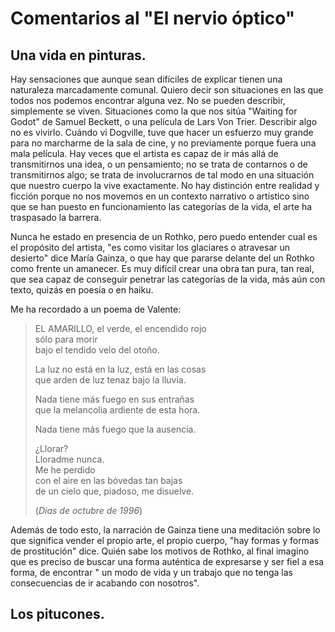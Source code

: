 # Comentarios al "El nervio óptico"

## Una vida en pinturas.

Hay sensaciones que aunque sean difíciles de explicar tienen una naturaleza marcadamente comunal. Quiero decir son situaciones en las que todos nos podemos encontrar alguna vez. No se pueden describir, simplemente se viven. Situaciones como la que nos sitúa "Waiting for Godot" de Samuel Beckett, o una película de Lars Von Trier. Describir algo no es vivirlo. Cuándo vi Dogville, tuve que hacer un esfuerzo muy grande para no marcharme de la sala de cine, y no previamente porque fuera una mala película. Hay veces que el artista es capaz de ir más allá de transmitirnos una idea, o un pensamiento; no se trata de contarnos o de transmitirnos algo; se trata de involucrarnos de tal modo en una situación que nuestro cuerpo la vive exactamente. No hay distinción entre realidad y ficción porque no nos movemos en un contexto narrativo o artístico sino que se han puesto en funcionamiento las categorías de la vida, el arte ha traspasado la barrera.

Nunca he estado en presencia de un Rothko, pero puedo entender cual es el propósito del artista, "es como visitar los glaciares o atravesar un desierto" dice María Gainza, o que hay que pararse delante del un Rothko como frente un amanecer. Es muy difícil crear una obra tan pura, tan real, que sea capaz de conseguir penetrar las categorías de la vida, más aún con texto, quizás en poesía o en haiku. 

Me ha recordado a un poema de Valente:

> EL AMARILLO, el verde, el encendido rojo  
sólo para morir  
bajo el tendido velo del otoño.
>
>La luz no está en la luz, está en las cosas  
que arden de luz tenaz bajo la lluvia.
>
>Nada tiene más fuego en sus entrañas  
que la melancolia ardiente de esta hora.
>
>Nada tiene más fuego que la ausencia.
>
>¿Llorar?  
Lloradme nunca.  
Me he perdido  
con el aire en las bóvedas tan bajas  
de un cielo que, piadoso, me disuelve.
>
>(*Dias de octubre de 1996*)

Además de todo esto, la narración de Gainza tiene una meditación sobre lo que significa vender el propio arte, el propio cuerpo, "hay formas y formas de prostitución" dice. Quién sabe los motivos de Rothko, al final imagino que es preciso de buscar una forma auténtica de expresarse y ser fiel a esa forma, de encontrar " un modo de vida y un trabajo que no tenga las consecuencias de ir acabando con nosotros".

## Los pitucones.


